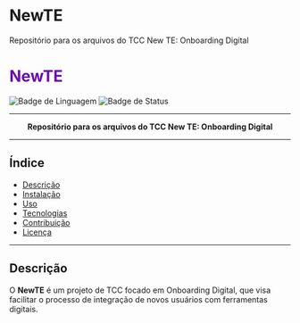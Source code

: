 # NewTE
Repositório para os arquivos do TCC New TE: Onboarding Digital

# <span style="color:#6a0dad;">NewTE</span>

![Badge de Linguagem](https://img.shields.io/badge/python-3.10-blue)
![Badge de Status](https://img.shields.io/badge/status-em%20desenvolvimento-purple)

---

<p align="center">
  <strong>Repositório para os arquivos do TCC New TE: Onboarding Digital</strong>
</p>

---

## Índice

- [Descrição](#descrição)
- [Instalação](#instalação)
- [Uso](#uso)
- [Tecnologias](#tecnologias)
- [Contribuição](#contribuição)
- [Licença](#licença)

---

## Descrição

O **NewTE** é um projeto de TCC focado em Onboarding Digital, que visa facilitar o processo de integração de novos usuários com ferramentas digitais.
